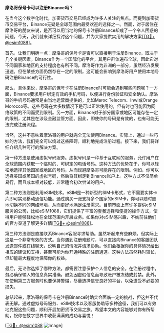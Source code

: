 **摩洛哥保号卡可以注册Binance吗？**

在当今这个数字化时代，加密货币交易已经成为许多人关注的焦点。而提到加密货币交易平台，Binance无疑是全球范围内最受欢迎的选择之一。然而，对于居住在摩洛哥的朋友来说，是否可以用当地的保号卡注册Binance却成了一个令人困惑的问题。今天，我们就来详细探讨这个问题，并为大家提供实用的解决方案[[TG💪+ @esim1088](https://t.me/s/esim1088)]。

首先，让我们明确一点：摩洛哥的保号卡是否可以直接用于注册Binance，取决于几个关键因素。Binance作为一个国际化的平台，其用户群体遍布全球，因此它对不同国家和地区的支持程度也有所不同。摩洛哥作为非洲的一部分，虽然经济发展迅速，但在某些方面仍然存在一定的限制。这可能会影响到摩洛哥用户使用本地号码注册Binance的可行性。

那么，具体来说，摩洛哥的保号卡在注册Binance时可能会遇到哪些问题呢？一方面，Binance要求用户绑定有效的手机号码，以便进行身份验证和安全确认。摩洛哥的手机号码通常是由当地运营商提供的，比如Maroc Telecom、Inwi或Orange Morocco等。这些号码在大多数情况下是可以正常使用的，但有时也可能因为网络政策的不同而受到限制。另一方面，Binance对于部分国家或地区可能存在一定的限制，尤其是在涉及金融监管方面。因此，即使你的号码是有效的，也有可能无法完成注册流程。

当然，这并不意味着摩洛哥的用户就完全无法使用Binance。实际上，通过一些巧妙的方法，我们完全可以绕过这些障碍，顺利地完成注册过程。接下来，我们将详细介绍几种可行的解决方案。

第一种方法是使用虚拟号码服务。虚拟号码是一种基于互联网的服务，允许用户在全球范围内获取一个临时的、可绑定的电话号码。这种方法的优势在于，你可以轻松地选择其他国家或地区的号码，从而规避摩洛哥可能存在的限制。例如，你可以选择美国或英国的虚拟号码，然后将其绑定到Binance账户上。这种方式不仅简单易行，而且成本相对较低，非常适合初次尝试的用户。

第二种方法则是利用eSIM技术。eSIM是一种新型的SIM卡形式，它不需要实体卡片即可实现移动通信功能。通过购买一张支持多个国家的eSIM卡，你可以随时随地切换不同的网络环境，从而更好地满足注册需求。目前市面上有许多提供eSIM服务的公司，比如eSIM1088，它们提供了丰富的套餐选择和便捷的操作方式，使得用户能够轻松地在全球范围内开展业务。如果你对eSIM感兴趣，不妨前往他们的官方渠道了解更多详情[[TG💪+ @esim1088](https://t.me/s/esim1088)]。

第三种方法则是直接联系Binance客服寻求帮助。虽然听起来有些麻烦，但实际上这是一个非常有效的方式。当你遇到注册难题时，可以直接向Binance的客服团队发送邮件或在线聊天，说明自己的情况并请求协助。他们会根据你的具体情况给出相应的建议和支持，甚至可能为你开通特殊的注册通道。这种方法虽然耗时较长，但却能最大程度地保障你的权益。

最后，无论你选择了哪种方法，都需要注意保护个人信息的安全。在注册过程中，务必确保输入的信息真实准确，避免因虚假信息而导致账户被冻结或封禁。此外，在使用第三方服务时也要保持警惕，尽量选择信誉良好的平台，以免遭受不必要的损失。

总结起来，摩洛哥的保号卡在注册Binance时确实会面临一定的挑战，但这并不代表无解。通过虚拟号码服务、eSIM技术以及客服协助等多种途径，我们可以有效地克服这些问题，顺利开启加密货币交易之旅。希望本文的内容能够对你有所帮助，祝你在数字世界中收获满满的成功与喜悦！

[[TG💪+ @esim1088](https://t.me/s/esim1088) ![Image](https://i.postimg.cc/4NQfJmqS/Snipaste-2025-05-13-00-14-12.png)]